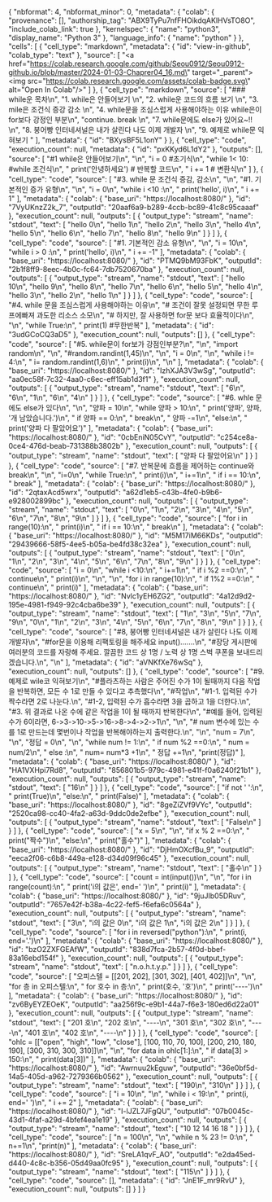 {
  "nbformat": 4,
  "nbformat_minor": 0,
  "metadata": {
    "colab": {
      "provenance": [],
      "authorship_tag": "ABX9TyPu7nfFHOikdqAKlHVsTO8O",
      "include_colab_link": true
    },
    "kernelspec": {
      "name": "python3",
      "display_name": "Python 3"
    },
    "language_info": {
      "name": "python"
    }
  },
  "cells": [
    {
      "cell_type": "markdown",
      "metadata": {
        "id": "view-in-github",
        "colab_type": "text"
      },
      "source": [
        "<a href=\"https://colab.research.google.com/github/Seou0912/Seou0912-github.io/blob/master/2024-01-03-Chaprer04_16.md\" target=\"_parent\"><img src=\"https://colab.research.google.com/assets/colab-badge.svg\" alt=\"Open In Colab\"/></a>"
      ]
    },
    {
      "cell_type": "markdown",
      "source": [
        "### while운 목차\n",
        "1. while은 안들어보기  \n",
        "2. while운 코드의 흐름 보기  \n",
        "3. mile은 조건식 증강 감소  \n",
        "4. while문을 조심스럽게 사용해야하는 이유 while은이 for보다 강정인 부분\n",
        "continue. break  \n",
        "7. while문에도 else가 있어요~!!  \n",
        "8. 붕어빵 인터네셔널은 내가 살린다 나도 이제 개발자  \n",
        "9. 예제로 while문 익혀보기  "
      ],
      "metadata": {
        "id": "BXysBF5L1onY"
      }
    },
    {
      "cell_type": "code",
      "execution_count": null,
      "metadata": {
        "id": "pxKKyd6L1dY2"
      },
      "outputs": [],
      "source": [
        "#1 while은 안들어보기\n",
        "\n",
        "i = 0 #초기식\n",
        "while 1< 10:    #while 조건식\n",
        "    print('안녕하세요')     # 반복할 코드\n",
        "    i += 1               # 변환식\n"
      ]
    },
    {
      "cell_type": "code",
      "source": [
        "#3. while 문 조건식 증감, 감소\n",
        "\n",
        "#1. 기본적인 증가 유형\n",
        "\n",
        "i = 0\n",
        "while i <10 :\n",
        "    print('hello', i)\n",
        "    i += 1"
      ],
      "metadata": {
        "colab": {
          "base_uri": "https://localhost:8080/"
        },
        "id": "7VyUKnzZ2k_7",
        "outputId": "20aaf6a9-b289-4ccb-bc89-41c8c95caaaf"
      },
      "execution_count": null,
      "outputs": [
        {
          "output_type": "stream",
          "name": "stdout",
          "text": [
            "hello 0\n",
            "hello 1\n",
            "hello 2\n",
            "hello 3\n",
            "hello 4\n",
            "hello 5\n",
            "hello 6\n",
            "hello 7\n",
            "hello 8\n",
            "hello 9\n"
          ]
        }
      ]
    },
    {
      "cell_type": "code",
      "source": [
        "#1. 기본적인 감소 유형\n",
        "\n",
        "i = 10\n",
        "while i > 0 :\n",
        "    print('hello', i)\n",
        "    i += -1"
      ],
      "metadata": {
        "colab": {
          "base_uri": "https://localhost:8080/"
        },
        "id": "PTMQ9bM93FbK",
        "outputId": "2b1f8ff9-8eec-4b0c-fc64-7db7520670ba"
      },
      "execution_count": null,
      "outputs": [
        {
          "output_type": "stream",
          "name": "stdout",
          "text": [
            "hello 10\n",
            "hello 9\n",
            "hello 8\n",
            "hello 7\n",
            "hello 6\n",
            "hello 5\n",
            "hello 4\n",
            "hello 3\n",
            "hello 2\n",
            "hello 1\n"
          ]
        }
      ]
    },
    {
      "cell_type": "code",
      "source": [
        "#4. while 문을 조심스럽게 사용해야하는 이유\n",
        "# 조건이 잘못 설정되면 무한 루프에빠져 과도한 리소스 소모\n",
        "# 하지만, 잘 사용하면 for문 보다 효율적이다\n",
        "\n",
        "while True:\n",
        "    print(1)   #무한반복"
      ],
      "metadata": {
        "id": "3udGCoCQ3aD5"
      },
      "execution_count": null,
      "outputs": []
    },
    {
      "cell_type": "code",
      "source": [
        "#5. while문이 for보가 강점인부분?\n",
        "\n",
        "import random\n",
        "\n",
        "#random.randint(1,45)\n",
        "\n",
        "i = 0\n",
        "\n",
        "while i != 4:\n",
        "    i= random.randint(1,6)\n",
        "        print(i)\n",
        "\n"
      ],
      "metadata": {
        "colab": {
          "base_uri": "https://localhost:8080/"
        },
        "id": "IzhXJA3V3wSg",
        "outputId": "aa0ec58f-7c32-4aa0-c6ec-eff15ab1d3f1"
      },
      "execution_count": null,
      "outputs": [
        {
          "output_type": "stream",
          "name": "stdout",
          "text": [
            "6\n",
            "6\n",
            "1\n",
            "6\n",
            "4\n"
          ]
        }
      ]
    },
    {
      "cell_type": "code",
      "source": [
        "#6. whle 문에도 else가 있다\n",
        "\n",
        "양파 = 10\n",
        "while 양파 > 10:\n",
        "    print('양파', 양파, '개 남았습니다.')\n",
        "    if 양파 == 0:\n",
        "        break\n",
        "    양파 -=1\n",
        "else:\n",
        "    print('양파 다 팔았어요')"
      ],
      "metadata": {
        "colab": {
          "base_uri": "https://localhost:8080/"
        },
        "id": "0cbEniN05CvY",
        "outputId": "c254ce8a-0ce4-476d-beab-731388b3802b"
      },
      "execution_count": null,
      "outputs": [
        {
          "output_type": "stream",
          "name": "stdout",
          "text": [
            "양파 다 팔았어요\n"
          ]
        }
      ]
    },
    {
      "cell_type": "code",
      "source": [
        "#7. 반복문에 흐름을 제어하는 continue와 break\n",
        "\n",
        "i=0\n",
        "while True:\n",
        "    print(i)\n",
        "    i+=1\n",
        "    if i == 10:\n",
        "        break"
      ],
      "metadata": {
        "colab": {
          "base_uri": "https://localhost:8080/"
        },
        "id": "2qtaxAcd5wrx",
        "outputId": "a62d1eb5-c43b-4fe0-b9b6-e928002899bc"
      },
      "execution_count": null,
      "outputs": [
        {
          "output_type": "stream",
          "name": "stdout",
          "text": [
            "0\n",
            "1\n",
            "2\n",
            "3\n",
            "4\n",
            "5\n",
            "6\n",
            "7\n",
            "8\n",
            "9\n"
          ]
        }
      ]
    },
    {
      "cell_type": "code",
      "source": [
        "for i in range(10):\n",
        "    print(i)\n",
        "    if i == 10:\n",
        "        break\n"
      ],
      "metadata": {
        "colab": {
          "base_uri": "https://localhost:8080/"
        },
        "id": "M5M17iM66KDs",
        "outputId": "29439666-58f5-4ee5-b05a-be4fd38c32ea"
      },
      "execution_count": null,
      "outputs": [
        {
          "output_type": "stream",
          "name": "stdout",
          "text": [
            "0\n",
            "1\n",
            "2\n",
            "3\n",
            "4\n",
            "5\n",
            "6\n",
            "7\n",
            "8\n",
            "9\n"
          ]
        }
      ]
    },
    {
      "cell_type": "code",
      "source": [
        "i = 0\n",
        "while i <10:\n",
        "    i+=1\n",
        "    if i %2 ==0:\n",
        "        continue\n",
        "    print(i)\n",
        "\n",
        "\n",
        "for i in range(10):\n",
        "    if 1%2 ==0:\n",
        "        continue\n",
        "    print(i)"
      ],
      "metadata": {
        "colab": {
          "base_uri": "https://localhost:8080/"
        },
        "id": "Nvlc1yEH6ZG2",
        "outputId": "4a12d9d2-195e-4981-f949-92c4cba6be39"
      },
      "execution_count": null,
      "outputs": [
        {
          "output_type": "stream",
          "name": "stdout",
          "text": [
            "1\n",
            "3\n",
            "5\n",
            "7\n",
            "9\n",
            "0\n",
            "1\n",
            "2\n",
            "3\n",
            "4\n",
            "5\n",
            "6\n",
            "7\n",
            "8\n",
            "9\n"
          ]
        }
      ]
    },
    {
      "cell_type": "code",
      "source": [
        "#8, 붕어빵 인터네셔널은 내가 살린다 나도 이제 개발자\n",
        "#for문을 이용해 리팩토링을 해주세요 input().......\n",
        "#장당 게시판에 여러분의 코드를 자랑해 주세요. 깔끔한 코드 상 1명 / 노력 상 1명 스벅 쿠폰을 보내드리겠습니다.\n",
        "\n"
      ],
      "metadata": {
        "id": "aVNKfXe76wSq"
      },
      "execution_count": null,
      "outputs": []
    },
    {
      "cell_type": "code",
      "source": [
        "#9.예제로 wile코 익혀보기\n",
        "#플라츠하는 사람은 주어진 수가 1이 될때까지 다음 작업을 반복하면, 모든 수 1로 만들 수 있다고 추측했다\n",
        "#작업\n",
        "#1-1. 입력된 수가 짝수라면 2로 나눈다.\n",
        "#1-2, 입력된 수가 흡수라면 3을 곱하고 1을 더한다.\n",
        "#3. 위 결과로 나온 수에 같은 작업을 1이 될 때까지 반복한다\n",
        "#예를 들어, 입력된 수가 6이라면, 6->3->10->5->16->8->4->2->1\n",
        "\n",
        "# num 변수에 있는 수를 1로 만드는데 몇번이나 작업을 반복해야하는지 출력한다.\n",
        "\n",
        "num = 7\n",
        "\n",
        "정답 = 0\n",
        "\n",
        "while num != 1:\n",
        "    if num %2 ==0:\n",
        "        num = num/2\n",
        "    else :\n",
        "        num= num*3 +1\n",
        "    정답 +=1\n",
        "print(정답)"
      ],
      "metadata": {
        "colab": {
          "base_uri": "https://localhost:8080/"
        },
        "id": "HA1VXHpi7Rd8",
        "outputId": "856801b5-979c-4981-e41f-f0a6240f21b1"
      },
      "execution_count": null,
      "outputs": [
        {
          "output_type": "stream",
          "name": "stdout",
          "text": [
            "16\n"
          ]
        }
      ]
    },
    {
      "cell_type": "code",
      "source": [
        "if not ' ':\n",
        "    print(True)\n",
        "else:\n",
        "    print(False)"
      ],
      "metadata": {
        "colab": {
          "base_uri": "https://localhost:8080/"
        },
        "id": "8geZiZVf9VYc",
        "outputId": "2520ca98-cc40-4fa2-a63d-9ddc0de2efbe"
      },
      "execution_count": null,
      "outputs": [
        {
          "output_type": "stream",
          "name": "stdout",
          "text": [
            "False\n"
          ]
        }
      ]
    },
    {
      "cell_type": "code",
      "source": [
        "x = 5\n",
        "\n",
        "if x % 2 ==0:\n",
        "    print(\"짝수\")\n",
        "else:\n",
        "    print(\"홀수\")"
      ],
      "metadata": {
        "colab": {
          "base_uri": "https://localhost:8080/"
        },
        "id": "DjHmOXcfBu_9",
        "outputId": "eeca2f06-c6b8-449a-e128-d34d09f96c45"
      },
      "execution_count": null,
      "outputs": [
        {
          "output_type": "stream",
          "name": "stdout",
          "text": [
            "홀수\n"
          ]
        }
      ]
    },
    {
      "cell_type": "code",
      "source": [
        "count = int(input())\n",
        "\n",
        "for i in range(count):\n",
        "    print('i의 값은', end=' ')\n",
        "    print(i)"
      ],
      "metadata": {
        "colab": {
          "base_uri": "https://localhost:8080/"
        },
        "id": "9juJIb05DRuv",
        "outputId": "7657e42f-b38a-4c22-fef5-f6efa6c0564a"
      },
      "execution_count": null,
      "outputs": [
        {
          "output_type": "stream",
          "name": "stdout",
          "text": [
            "3\n",
            "i의 값은 0\n",
            "i의 값은 1\n",
            "i의 값은 2\n"
          ]
        }
      ]
    },
    {
      "cell_type": "code",
      "source": [
        "for i in reversed(\"python\"):\n",
        "    print(i, end='.')\n"
      ],
      "metadata": {
        "colab": {
          "base_uri": "https://localhost:8080/"
        },
        "id": "bzO2ZXFGEAfW",
        "outputId": "838d7fca-2b57-4f0d-bbef-83a16ebd154f"
      },
      "execution_count": null,
      "outputs": [
        {
          "output_type": "stream",
          "name": "stdout",
          "text": [
            "n.o.h.t.y.p."
          ]
        }
      ]
    },
    {
      "cell_type": "code",
      "source": [
        "오피스텔 = [[201, 202], [301, 302], [401, 402]]\n",
        "\n",
        "for 층 in 오피스텔:\n",
        "    for 호수 in 층:\n",
        "        print(호수, '호')\n",
        "    print('----')\n"
      ],
      "metadata": {
        "colab": {
          "base_uri": "https://localhost:8080/"
        },
        "id": "zv6ByEYZEOeK",
        "outputId": "aa256f9c-e9b1-44a7-f6e3-180ed6d22a01"
      },
      "execution_count": null,
      "outputs": [
        {
          "output_type": "stream",
          "name": "stdout",
          "text": [
            "201 호\n",
            "202 호\n",
            "----\n",
            "301 호\n",
            "302 호\n",
            "----\n",
            "401 호\n",
            "402 호\n",
            "----\n"
          ]
        }
      ]
    },
    {
      "cell_type": "code",
      "source": [
        "ohlc = [[\"open\", \"high\", \"low\", \"close\"], [100, 110, 70, 100], [200, 210, 180, 190], [300, 310, 300, 310]]\n",
        "\n",
        "for data in ohlc[1:]:\n",
        "    if data[3] > 150:\n",
        "        print(data[3])"
      ],
      "metadata": {
        "colab": {
          "base_uri": "https://localhost:8080/"
        },
        "id": "Awrnuu2kEguw",
        "outputId": "36e0bf5d-14a5-405d-a962-7279366b0562"
      },
      "execution_count": null,
      "outputs": [
        {
          "output_type": "stream",
          "name": "stdout",
          "text": [
            "190\n",
            "310\n"
          ]
        }
      ]
    },
    {
      "cell_type": "code",
      "source": [
        "i = 10\n",
        "\n",
        "while i < 19:\n",
        "    print(i, end=' ')\n",
        "    i += 2"
      ],
      "metadata": {
        "colab": {
          "base_uri": "https://localhost:8080/"
        },
        "id": "I-lJZL7JFgQU",
        "outputId": "07b0045c-43d1-4faf-a29d-4bfef4ea1e19"
      },
      "execution_count": null,
      "outputs": [
        {
          "output_type": "stream",
          "name": "stdout",
          "text": [
            "10 12 14 16 18 "
          ]
        }
      ]
    },
    {
      "cell_type": "code",
      "source": [
        "n = 100\n",
        "\n",
        "while n % 23 != 0:\n",
        "    n+=1\n",
        "print(n)"
      ],
      "metadata": {
        "colab": {
          "base_uri": "https://localhost:8080/"
        },
        "id": "SreLA1qvF_AO",
        "outputId": "e2da45ed-d440-4c8c-b356-05d49aa0fc95"
      },
      "execution_count": null,
      "outputs": [
        {
          "output_type": "stream",
          "name": "stdout",
          "text": [
            "115\n"
          ]
        }
      ]
    },
    {
      "cell_type": "code",
      "source": [],
      "metadata": {
        "id": "JnE1F_mr9RvU"
      },
      "execution_count": null,
      "outputs": []
    }
  ]
}